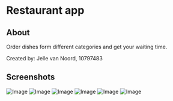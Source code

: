 # Restaurant app

## About

Order dishes form different categories and get your waiting time.

Created by:
Jelle van Noord, 10797483

## Screenshots
![Image](https://raw.githubusercontent.com/jvn13/JellevanNoordpset3/master/doc/pset3-1.png)
![Image](https://raw.githubusercontent.com/jvn13/JellevanNoordpset3/master/doc/pset3-2.png)
![Image](https://raw.githubusercontent.com/jvn13/JellevanNoordpset3/master/doc/pset3-3.png)
![Image](https://raw.githubusercontent.com/jvn13/JellevanNoordpset3/master/doc/pset3-4.png)
![Image](https://raw.githubusercontent.com/jvn13/JellevanNoordpset3/master/doc/pset3-5.png)
![Image](https://raw.githubusercontent.com/jvn13/JellevanNoordpset3/master/doc/pset3-6.png)